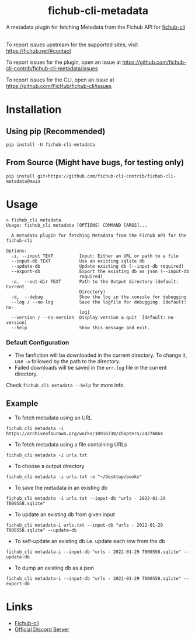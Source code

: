 <h1 align="center">fichub-cli-metadata</h1>

A metadata plugin for fetching Metadata from the Fichub API for [fichub-cli](https://github.com/FicHub/fichub-cli/)<br><br>

To report issues upstream for the supported sites, visit https://fichub.net/#contact<br>

To report issues for the plugin, open an issue at https://github.com/fichub-cli-contrib/fichub-cli-metadata/issues<br>

To report issues for the CLI, open an issue at https://github.com/FicHub/fichub-cli/issues<br>

# Installation

## Using pip (Recommended)

```
pip install -U fichub-cli-metadata
```

## From Source (Might have bugs, for testing only)

```
pip install git+https://github.com/fichub-cli-contrib/fichub-cli-metadata@main
```

# Usage

```
> fichub_cli metadata
Usage: fichub_cli metadata [OPTIONS] COMMAND [ARGS]...

  A metadata plugin for fetching Metadata from the Fichub API for the fichub-cli

Options:
  -i, --input TEXT          Input: Either an URL or path to a file
  --input-db TEXT           Use an existing sqlite db
  --update-db               Update existing db (--input-db required)
  --export-db               Export the existing db as json (--input-db
                            required)
  -o,  --out-dir TEXT       Path to the Output directory (default: Current
                            Directory)
  -d,  --debug              Show the log in the console for debugging
  --log / --no-log          Save the logfile for debugging  [default: no-
                            log]
  --version / --no-version  Display version & quit  [default: no-version]
  --help                    Show this message and exit.
```

### Default Configuration

- The fanfiction will be downloaded in the current directory. To change it, use `-o` followed by the path to the directory.
- Failed downloads will be saved in the `err.log` file in the current directory.

Check `fichub_cli metadata --help` for more info.

## Example

- To fetch metadata using an URL

```
fichub_cli metadata -i https://archiveofourown.org/works/10916730/chapters/24276864
```

- To fetch metadata using a file containing URLs

```
fichub_cli metadata -i urls.txt
```

- To choose a output directory

```
fichub_cli metadata -i urls.txt -o "~/Desktop/books"
```

- To save the metadata in an existing db

```
fichub_cli metadata -i urls.txt --input-db "urls - 2022-01-29 T000558.sqlite"
```

- To update an existing db from given input

```
fichub_cli metadata-i urls.txt --input-db "urls - 2022-01-29 T000558.sqlite" --update-db
```

- To self-update an existing db i.e. update each row from the db

```
fichub_cli metadata-i --input-db "urls - 2022-01-29 T000558.sqlite" --update-db
```

- To dump an existing db as a json

```
fichub_cli metadata-i --input-db "urls - 2022-01-29 T000558.sqlite" --export-db
```

# Links

- [Fichub-cli](https://github.com/FicHub/fichub-cli/)
- [Official Discord Server](https://discord.gg/sByBAhX)
